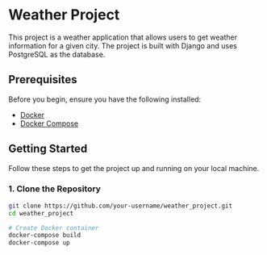 # Weather Project

This project is a weather application that allows users to get weather information for a given city. The project is built with Django and uses PostgreSQL as the database.

## Prerequisites

Before you begin, ensure you have the following installed:

- [Docker](https://www.docker.com/get-started)
- [Docker Compose](https://docs.docker.com/compose/install/)

## Getting Started

Follow these steps to get the project up and running on your local machine.

### 1. Clone the Repository

```sh
git clone https://github.com/your-username/weather_project.git
cd weather_project

# Create Docker container
docker-compose build
docker-compose up

